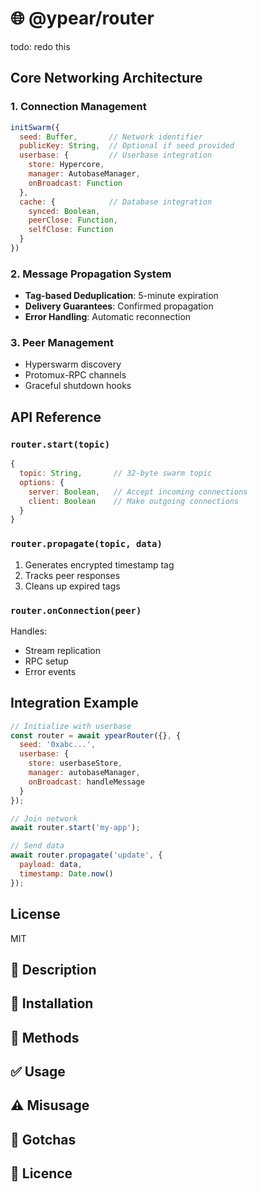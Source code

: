 # 🌐 @ypear/router

todo: redo this

## Core Networking Architecture

### 1. Connection Management
```javascript
initSwarm({
  seed: Buffer,       // Network identifier
  publicKey: String,  // Optional if seed provided
  userbase: {         // Userbase integration
    store: Hypercore,
    manager: AutobaseManager,
    onBroadcast: Function
  },
  cache: {            // Database integration
    synced: Boolean,
    peerClose: Function,
    selfClose: Function
  }
})
```

### 2. Message Propagation System
- **Tag-based Deduplication**: 5-minute expiration
- **Delivery Guarantees**: Confirmed propagation
- **Error Handling**: Automatic reconnection

### 3. Peer Management
- Hyperswarm discovery
- Protomux-RPC channels
- Graceful shutdown hooks

## API Reference

### `router.start(topic)`
```javascript
{
  topic: String,       // 32-byte swarm topic
  options: {
    server: Boolean,   // Accept incoming connections
    client: Boolean    // Make outgoing connections
  }
}
```

### `router.propagate(topic, data)`
1. Generates encrypted timestamp tag
2. Tracks peer responses
3. Cleans up expired tags

### `router.onConnection(peer)`
Handles:
- Stream replication
- RPC setup
- Error events

## Integration Example
```javascript
// Initialize with userbase
const router = await ypearRouter({}, {
  seed: '0xabc...',
  userbase: {
    store: userbaseStore,
    manager: autobaseManager,
    onBroadcast: handleMessage
  }
});

// Join network
await router.start('my-app');

// Send data
await router.propagate('update', {
  payload: data,
  timestamp: Date.now()
});
```

## License
MIT

## 👀 Description

## 💾 Installation

## 🧰 Methods

## ✅ Usage

## ⚠️ Misusage

## 🚀 Gotchas

## 📜 Licence
